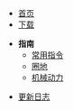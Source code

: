 <!-- docs/_sidebar.md -->

* [首页](/)
* [下载](download)
- **指南**
    * [常用指令](guide/command)
    * [圈地](guide/chunk)
    * [机械动力](guide/create)
* [更新日志](changelog)